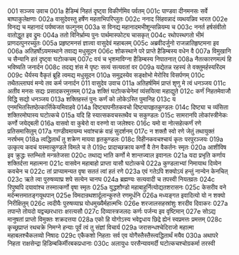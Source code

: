 001  सञ्जय उवाच
001a हैडिम्बं निहतं दृष्ट्वा विकीर्णमिव पर्वतम्
001c पाण्डवा दीनमनसः सर्वे बाष्पाकुलेक्षणाः
002a वासुदेवस्तु हर्षेण महताभिपरिप्लुतः
002c ननाद सिंहवन्नादं व्यथयन्निव भारत
002e विनद्य च महानादं पर्यष्वजत फल्गुनम्
003a स विनद्य महानादमभीशून्सन्नियम्य च
003c ननर्त हर्षसंवीतो वातोद्धूत इव द्रुमः
004a ततो विनिर्भ्राम्य पुनः पार्थमास्फोट्य चासकृत्
004c रथोपस्थगतो भीमं प्राणदत्पुनरच्युतः
005a प्रहृष्टमनसं ज्ञात्वा वासुदेवं महाबलम्
005c अब्रवीदर्जुनो राजन्नातिहृष्टमना इव
006a अतिहर्षोऽयमस्थाने तवाद्य मधुसूदन
006c शोकस्थाने परे प्राप्ते हैडिम्बस्य वधेन वै
007a विमुखानि च सैन्यानि हतं दृष्ट्वा घटोत्कचम्
007c वयं च भृशमाविग्ना हैडिम्बस्य निपातनात्
008a नैतत्कारणमल्पं हि भविष्यति जनार्दन
008c तदद्य शंस मे पृष्टः सत्यं सत्यवतां वर
009a यद्येतन्न रहस्यं ते वक्तुमर्हस्यरिंदम
009c धैर्यस्य वैकृतं ब्रूहि त्वमद्य मधुसूदन
010a समुद्रस्येव सङ्क्षोभो मेरोरिव विसर्पणम्
010c तथैतल्लाघवं मन्ये तव कर्म जनार्दन
011  वासुदेव उवाच
011a अतिहर्षमिमं प्राप्तं शृणु मे त्वं धनञ्जय
011c अतीव मनसः सद्यः प्रसादकरमुत्तमम्
012a शक्तिं घटोत्कचेनेमां व्यंसयित्वा महाद्युते
012c कर्णं निहतमेवाजौ विद्धि सद्यो धनञ्जय
013a शक्तिहस्तं पुनः कर्णं को लोकेऽस्ति पुमानिह
013c य एनमभितस्तिष्ठेत्कार्त्तिकेयमिवाहवे
014a दिष्ट्यापनीतकवचो दिष्ट्यापहृतकुण्डलः
014c दिष्ट्या च व्यंसिता शक्तिरमोघास्य घटोत्कचे
015a यदि हि स्यात्सकवचस्तथैव च सकुण्डलः
015c सामरानपि लोकांस्त्रीनेकः कर्णो जयेद्बली
016a वासवो वा कुबेरो वा वरुणो वा जलेश्वरः
016c यमो वा नोत्सहेत्कर्णं रणे प्रतिसमासितुम्
017a गाण्डीवमायम्य भवांश्चक्रं वाहं सुदर्शनम्
017c न शक्तौ स्वो रणे जेतुं तथायुक्तं नरर्षभम्
018a त्वद्धितार्थं तु शक्रेण मायया हृतकुण्डलः
018c विहीनकवचश्चायं कृतः परपुरञ्जयः
019a उत्कृत्य कवचं यस्मात्कुण्डले विमले च ते
019c प्रादाच्छक्राय कर्णो वै तेन वैकर्तनः स्मृतः
020a आशीविष इव क्रुद्धः स्तम्भितो मन्त्रतेजसा
020c तथाद्य भाति कर्णो मे शान्तज्वाल इवानलः
021a यदा प्रभृति कर्णाय शक्तिर्दत्ता महात्मना
021c वासवेन महाबाहो प्राप्ता यासौ घटोत्कचे
022a कुण्डलाभ्यां निमायाथ दिव्येन कवचेन च
022c तां प्राप्यामन्यत वृषा सततं त्वां हतं रणे
023a एवं गतेऽपि शक्योऽयं हन्तुं नान्येन केनचित्
023c ऋते त्वा पुरुषव्याघ्र शपे सत्येन चानघ
024a ब्रह्मण्यः सत्यवादी च तपस्वी नियतव्रतः
024c रिपुष्वपि दयावांश्च तस्मात्कर्णो वृषा स्मृतः
025a युद्धशौण्डो महाबाहुर्नित्योद्यतशरासनः
025c केसरीव वने मर्दन्मत्तमातङ्गयूथपान्
025e विमदान्रथशार्दूलान्कुरुते रणमूर्धनि
026a मध्यङ्गत इवादित्यो यो न शक्यो निरीक्षितुम्
026c त्वदीयैः पुरुषव्याघ्र योधमुख्यैर्महात्मभिः
026e शरजालसहस्रांशुः शरदीव दिवाकरः
027a तपान्ते तोयदो यद्वच्छरधाराः क्षरत्यसौ
027c दिव्यास्त्रजलदः कर्णः पर्जन्य इव वृष्टिमान्
027e सोऽद्य मानुषतां प्राप्तो विमुक्तः शक्रदत्तया
028a एको हि योगोऽस्य भवेद्वधाय छिद्रे ह्येनं स्वप्रमत्तः प्रमत्तम्
028c कृच्छ्रप्राप्तं रथचक्रे निमग्ने हन्याः पूर्वं त्वं तु संज्ञां विचार्य
029a जरासन्धश्चेदिराजो महात्मा महाबलश्चैकलव्यो निषादः
029c एकैकशो निहताः सर्व एव योगैस्तैस्तैस्त्वद्धितार्थं मयैव
030a अथापरे निहता राक्षसेन्द्रा हिडिम्बकिर्मीरबकप्रधानाः
030c अलायुधः परसैन्यावमर्दी घटोत्कचश्चोग्रकर्मा तरस्वी

